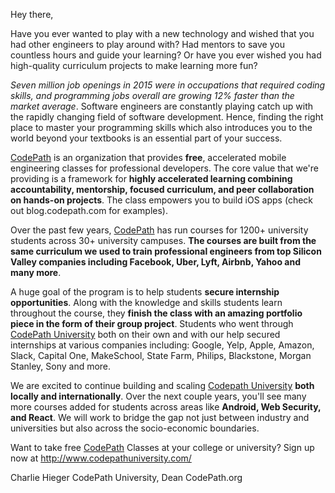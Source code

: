 

Hey there,


Have you ever wanted to play with a new technology and wished that you had other engineers to play around with? Had mentors to save you countless hours and guide your learning? Or have you ever wished you had high-quality curriculum projects to make learning more fun?

*Seven million job openings in 2015 were in occupations that required coding skills, and programming jobs overall are growing 12% faster than the market average*. Software engineers are constantly playing catch up with the rapidly changing field of software development. Hence, finding the right place to master your programming skills which also introduces you to the world beyond your textbooks is an essential part of your success.

[CodePath](https://codepath.org/) is an organization that provides **free**, accelerated mobile engineering classes for professional developers.  The core value that we&#39;re providing is a framework for **highly accelerated learning combining accountability, mentorship, focused curriculum, and peer collaboration on hands-on projects**. The class empowers you to build iOS apps (check out blog.codepath.com for examples).

Over the past few years, [CodePath](https://codepath.org/) has run courses for 1200+ university students across 30+ university campuses. **The courses are built from the same curriculum we used to train professional engineers from top Silicon Valley companies including Facebook, Uber, Lyft, Airbnb, Yahoo and many more**.

A huge goal of the program is to help students **secure internship opportunities**. Along with the knowledge and skills students learn throughout the course, they **finish the class with an amazing portfolio piece in the form of their group project**.  Students who went through [CodePath University](https://codepath.org/) both on their own and with our help secured internships at various companies including: Google, Yelp, Apple, Amazon, Slack, Capital One, MakeSchool, State Farm, Philips, Blackstone, Morgan Stanley, Sony and more.

We are excited to continue building and scaling [Codepath University](https://codepath.org/) **both locally and internationally**. Over the next couple years, you&#39;ll see many more courses added for students across areas like **Android, Web Security, and React**. We will work to bridge the gap not just between industry and universities but also across the socio-economic boundaries.

Want to take free [CodePath](https://codepath.org/) Classes at your college or university? Sign up now at http://www.codepathuniversity.com/


Charlie Hieger
CodePath University, Dean
CodePath.org

